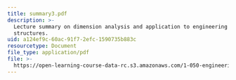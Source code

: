 ```yaml
---
title: summary3.pdf
description: >-
  Lecture summary on dimension analysis and application to engineering
  structures.
uid: a124ef9c-60ac-91f7-2efc-1590735b883c
resourcetype: Document
file_type: application/pdf
file: >-
  https://open-learning-course-data-rc.s3.amazonaws.com/1-050-engineering-mechanics-i-fall-2007/a124ef9c60ac91f72efc1590735b883c_summary3.pdf
---
```

